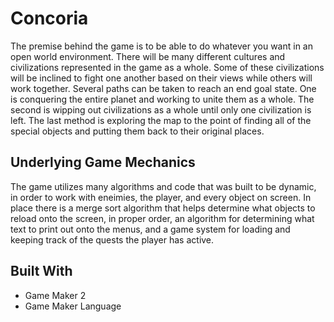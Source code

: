 # Concoria
The premise behind the game is to be able to do whatever you want in an open world environment.  There will be many different cultures and civilizations represented in the game as a whole.  Some of these civilizations will be inclined to fight one another based on their views while others will work together.  Several paths can be taken to reach an end goal state.  One is conquering the entire planet and working to unite them as a whole. The second is wipping out civilizations as a whole until only one civilization is left.  The last method is exploring the map to the point of finding all of the special objects and putting them back to their original places. 

## Underlying Game Mechanics
The game utilizes many algorithms and code that was built to be dynamic, in order to work with eneimies, the player, and every object on screen.  In place there is a merge sort algorithm that helps determine what objects to reload onto the screen, in proper order, an algorithm for determining what text to print out onto the menus, and a game system for loading and keeping track of the quests the player has active.

## Built With
* Game Maker 2 
* Game Maker Language


